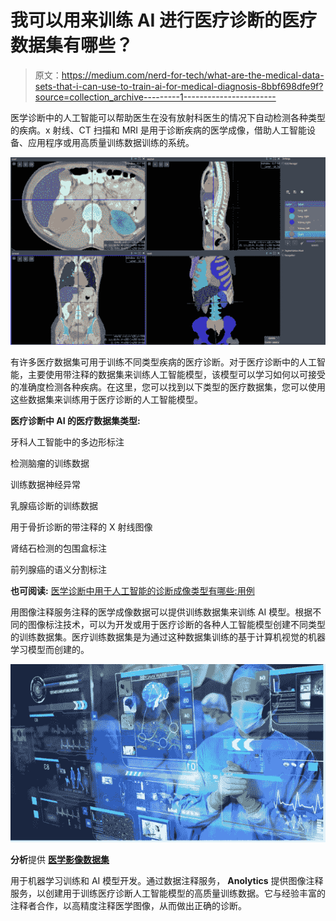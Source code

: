 # 我可以用来训练 AI 进行医疗诊断的医疗数据集有哪些？

> 原文：<https://medium.com/nerd-for-tech/what-are-the-medical-data-sets-that-i-can-use-to-train-ai-for-medical-diagnosis-8bbf698dfe9f?source=collection_archive---------1----------------------->

医学诊断中的人工智能可以帮助医生在没有放射科医生的情况下自动检测各种类型的疾病。x 射线、CT 扫描和 MRI 是用于诊断疾病的医学成像，借助人工智能设备、应用程序或用高质量训练数据训练的系统。

![](img/ef0077866bd07c6caf83487dde6569c4.png)

有许多医疗数据集可用于训练不同类型疾病的医疗诊断。对于医疗诊断中的人工智能，主要使用带注释的数据集来训练人工智能模型，该模型可以学习如何以可接受的准确度检测各种疾病。在这里，您可以找到以下类型的医疗数据集，您可以使用这些数据集来训练用于医疗诊断的人工智能模型。

**医疗诊断中 AI 的医疗数据集类型:**

牙科人工智能中的多边形标注

检测脑瘤的训练数据

训练数据神经异常

乳腺癌诊断的训练数据

用于骨折诊断的带注释的 X 射线图像

肾结石检测的包围盒标注

前列腺癌的语义分割标注

**也可阅读:** [医学诊断中用于人工智能的诊断成像类型有哪些:用例](https://www.anolytics.ai/blog/types-of-diagnostic-imaging-used-for-ai-in-medical-diagnosis/)

用图像注释服务注释的医学成像数据可以提供训练数据集来训练 AI 模型。根据不同的图像标注技术，可以为开发或用于医疗诊断的各种人工智能模型创建不同类型的训练数据集。医疗训练数据集是为通过这种数据集训练的基于计算机视觉的机器学习模型而创建的。

![](img/152cc99f85b918231965100be137c3f5.png)

**分析**提供 [**医学影像数据集**](https://www.anolytics.ai/solutions/healthcare/)

用于机器学习训练和 AI 模型开发。通过数据注释服务， **Anolytics** 提供图像注释服务，以创建用于训练医疗诊断人工智能模型的高质量训练数据。它与经验丰富的注释者合作，以高精度注释医学图像，从而做出正确的诊断。